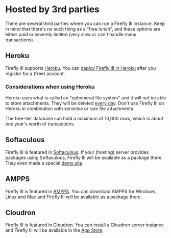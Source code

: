 # Hosted by 3rd parties

There are several third parties where you can run a Firefly III instance. Keep in mind that there's no such thing as a "free lunch", and these options are either paid or severely limited \(very slow or can't handle many transactions\).

## Heroku

Firefly III supports [Heroku](https://heroku.com/). You can [deploy Firefly III in Heroku](https://heroku.com/deploy?template=https://github.com/firefly-iii/firefly-iii/tree/main) after you register for a \(free\) account.

### Considerations when using Heroku

Heroku uses what is called an "ephemeral file system" and it will not be able to store attachments. They will be deleted [every day](https://devcenter.heroku.com/articles/dynos#automatic-dyno-restarts). Don't use Firefly III on Heroku in combination with sensitive or rare file attachments.

The free-tier database can hold a maximum of 10,000 rows, which is about one year's worth of transactions.

## Softaculous

Firefly III is featured in [Softaculous](https://softaculous.com/). If your \(hosting\) server provides packages using Softaculous, Firefly III will be available as a package there. They even made a special [demo site](http://www.softaculous.com/softaculous/apps/others/Firefly_III).

## AMPPS

Firefly III is featured in [AMPPS](https://www.ampps.com/). You can download AMPPS for Windows, Linux and Mac and Firefly III will be available as a package there.

## Cloudron

Firefly III is featured in [Cloudron](https://cloudron.io/). You can install a Cloudron server instance and Firefly III will be available in the [App Store](https://cloudron.io/store/org.fireflyiii.cloudronapp.html).

